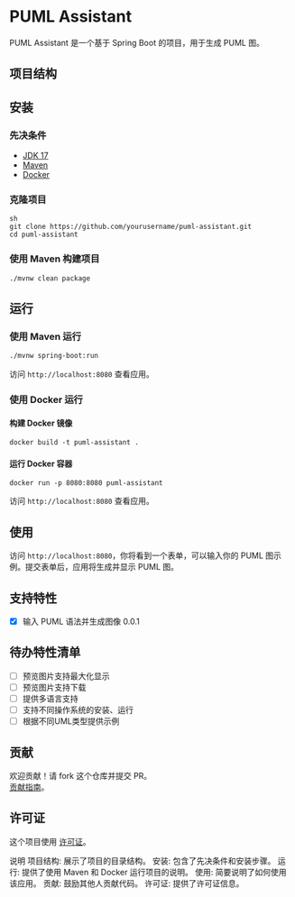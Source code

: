 # PUML Assistant

PUML Assistant 是一个基于 Spring Boot 的项目，用于生成 PUML 图。

## 项目结构

## 安装

### 先决条件

- [JDK 17](https://www.oracle.com/java/technologies/javase-jdk17-downloads.html)
- [Maven](https://maven.apache.org/install.html)
- [Docker](https://www.docker.com/get-started)

### 克隆项目
```
sh
git clone https://github.com/yourusername/puml-assistant.git
cd puml-assistant
```

### 使用 Maven 构建项目
```sh
./mvnw clean package
```

## 运行

### 使用 Maven 运行
```sh
./mvnw spring-boot:run
```

访问 `http://localhost:8080` 查看应用。

### 使用 Docker 运行

#### 构建 Docker 镜像
```
docker build -t puml-assistant .
```

#### 运行 Docker 容器
```
docker run -p 8080:8080 puml-assistant
```


访问 `http://localhost:8080` 查看应用。

## 使用

访问 `http://localhost:8080`，你将看到一个表单，可以输入你的 PUML 图示例。提交表单后，应用将生成并显示 PUML 图。

## 支持特性

- [x] 输入 PUML 语法并生成图像 0.0.1


## 待办特性清单

- [ ] 预览图片支持最大化显示
- [ ] 预览图片支持下载
- [ ] 提供多语言支持
- [ ] 支持不同操作系统的安装、运行
- [ ] 根据不同UML类型提供示例

## 贡献

欢迎贡献！请 fork 这个仓库并提交 PR。   
[贡献指南](CONTRIBUTING.MD)。

## 许可证

这个项目使用 [许可证](LICENSE)。


说明
项目结构: 展示了项目的目录结构。
安装: 包含了先决条件和安装步骤。
运行: 提供了使用 Maven 和 Docker 运行项目的说明。
使用: 简要说明了如何使用该应用。
贡献: 鼓励其他人贡献代码。
许可证: 提供了许可证信息。
